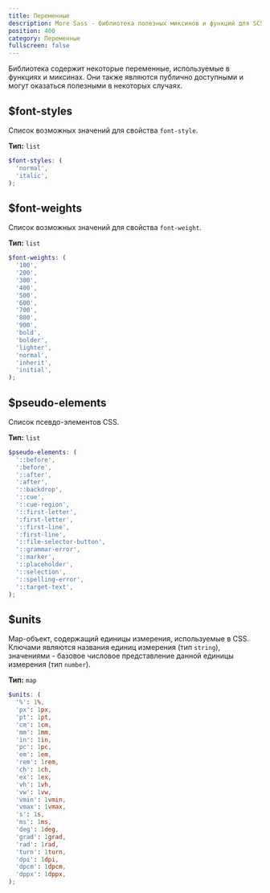 ```yaml
---
title: Переменные
description: More Sass - библиотека полезных миксинов и функций для SCSS.
position: 400
category: Переменные
fullscreen: false
---
```


Библиотека содержит некоторые переменные, используемые в функциях и миксинах. Они также являются публично доступными и могут оказаться полезными в некоторых случаях.

## $font-styles

Список возможных значений для свойства `font-style`.

**Тип:** `list`

```scss
$font-styles: (
  'normal',
  'italic',
);
```

## $font-weights

Список возможных значений для свойства `font-weight`.

**Тип:** `list`

```scss
$font-weights: (
  '100',
  '200',
  '300',
  '400',
  '500',
  '600',
  '700',
  '800',
  '900',
  'bold',
  'bolder',
  'lighter',
  'normal',
  'inherit',
  'initial',
);
```

## $pseudo-elements

Список псевдо-элементов CSS.

**Тип:** `list`

```scss
$pseudo-elements: (
  '::before',
  ':before',
  '::after',
  ':after',
  '::backdrop',
  '::cue',
  '::cue-region',
  '::first-letter',
  ':first-letter',
  '::first-line',
  ':first-line',
  '::file-selector-button',
  '::grammar-error',
  '::marker',
  '::placeholder',
  '::selection',
  '::spelling-error',
  '::target-text',
);
```

## $units

Map-объект, содержащий единицы измерения, используемые в CSS. Ключами являются названия единиц измерения (тип `string`), значениями - базовое числовое представление данной единицы измерения (тип `number`).

**Тип:** `map`

```scss
$units: (
  '%': 1%,
  'px': 1px,
  'pt': 1pt,
  'cm': 1cm,
  'mm': 1mm,
  'in': 1in,
  'pc': 1pc,
  'em': 1em,
  'rem': 1rem,
  'ch': 1ch,
  'ex': 1ex,
  'vh': 1vh,
  'vw': 1vw,
  'vmin': 1vmin,
  'vmax': 1vmax,
  's': 1s,
  'ms': 1ms,
  'deg': 1deg,
  'grad': 1grad,
  'rad': 1rad,
  'turn': 1turn,
  'dpi': 1dpi,
  'dpcm': 1dpcm,
  'dppx': 1dppx,
);
```
